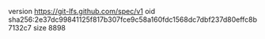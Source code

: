 version https://git-lfs.github.com/spec/v1
oid sha256:2e37dc99841125f817b307fce9c58a160fdc1568dc7dbf237d80effc8b7132c7
size 8898
